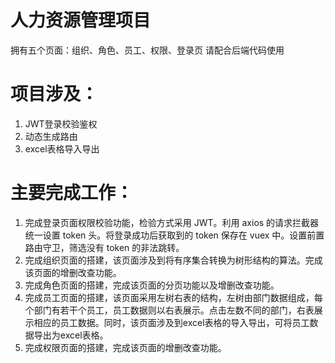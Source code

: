 # 人力资源管理项目
拥有五个页面：组织、角色、员工、权限、登录页
请配合后端代码使用

# 项目涉及：
1. JWT登录校验鉴权
2. 动态生成路由
3. excel表格导入导出

# 主要完成工作：
1. 完成登录页面权限校验功能，检验方式采用 JWT。利用 axios 的请求拦截器统一设置 token 头。将登录成功后获取到的 token 保存在 vuex 中。设置前置路由守卫，筛选没有 token 的非法跳转。
2. 完成组织页面的搭建，该页面涉及到将有序集合转换为树形结构的算法。完成该页面的增删改查功能。
3. 完成角色页面的搭建，完成该页面的分页功能以及增删改查功能。
4. 完成员工页面的搭建，该页面采用左树右表的结构，左树由部门数据组成，每个部门有若干个员工，员工数据则以右表展示。点击左数不同的部门，右表展示相应的员工数据。同时，该页面涉及到excel表格的导入导出，可将员工数据导出为excel表格。
5. 完成权限页面的搭建，完成该页面的增删改查功能。